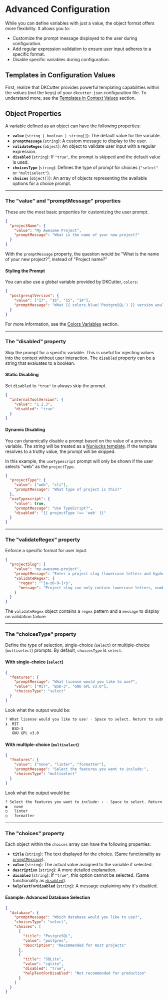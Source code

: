 # Advanced Configuration

While you can define variables with just a value, the object format offers more flexibility. It allows you to:

- Customize the prompt message displayed to the user during configuration.
- Add regular expression validation to ensure user input adheres to a specific format.
- Disable specific variables during configuration.

## Templates in Configuration Values

First, realize that DKCutter provides powerful templating capabilities within the _values_ (not the keys) of your `dkcutter.json` configuration file. To understand more, see the [Templates in Context Values](../advanced/templates-in-context.md) section.

## Object Properties

A variable defined as an object can have the following properties:

- **`value`** (`string | boolean | string[]`): The default value for the variable.
- **`promptMessage`** (`string`): A custom message to display to the user.
- **`validateRegex`** (`object`): An object to validate user input with a regular expression.
- **`disabled`** (`string`): If `"true"`, the prompt is skipped and the default value is used.
- **`choicesType`** (`string`): Defines the type of prompt for choices (`"select"` or `"multiselect"`).
- **`choices`** (`object[]`): An array of objects representing the available options for a choice prompt.

---

### The "value" and "promptMessage" properties

These are the most basic properties for customizing the user prompt.

```json title="dkcutter.json"
{
  "projectName": {
    "value": "My Awesome Project",
    "promptMessage": "What is the name of your new project?"
  }
}
```

With the `promptMessage` property, the question would be "What is the name of your new project?", instead of "Project name?"

#### Styling the Prompt

You can also use a global variable provided by DKCutter, `colors`:

```json title="dkcutter.json"
{
  "postgresqlVersion": {
    "value": ["17", "16", "15", "14"],
    "promptMessage": "What {{ colors.blue('PostgreSQL') }} version would you like to use?"
  }
}
```

For more information, see the [Colors Variables](../advanced/global-variables.md#colors-variable) section.

---

### The "disabled" property

Skip the prompt for a specific variable. This is useful for injecting values into the context without user interaction. The `disabled` property can be a string that evaluates to a boolean.

#### Static Disabling

Set `disabled` to `"true"` to always skip the prompt.

```json title="dkcutter.json"
{
  "internalToolVersion": {
    "value": "1.2.3",
    "disabled": "true"
  }
}
```

#### Dynamic Disabling

You can dynamically disable a prompt based on the value of a previous variable. The string will be treated as a [Nunjucks template](https://mozilla.github.io/nunjucks/templating.html). If the template resolves to a truthy value, the prompt will be skipped.

In this example, the `useTypescript` prompt will only be shown if the user selects "web" as the `projectType`.

```json title="dkcutter.json"
{
  "projectType": {
    "value": ["web", "cli"],
    "promptMessage": "What type of project is this?"
  },
  "useTypescript": {
    "value": true,
    "promptMessage": "Use TypeScript?",
    "disabled": "{{ projectType !== 'web' }}"
  }
}
```

---

### The "validateRegex" property

Enforce a specific format for user input.

```json title="dkcutter.json"
{
  "projectSlug": {
    "value": "my-awesome-project",
    "promptMessage": "Enter a project slug (lowercase letters and hyphens only):",
    "validateRegex": {
      "regex": "^[a-z0-9-]+$",
      "message": "Project slug can only contain lowercase letters, numbers, and hyphens."
    }
  }
}
```

The `validateRegex` object contains a `regex` pattern and a `message` to display on validation failure.

---

### The "choicesType" property

Define the type of selection, single-choice (`select`) or multiple-choice (`multiselect`) prompts. By default, `choicesType` is `select`.

#### With single-choice (`select`)

```json title="dkcutter.json"
{
  "features": {
    "promptMessage": "What license would you like to use?",
    "value": ["MIT", "BSD-3", "GNU GPL v3.0"],
    "choicesType": "select"
  }
}
```

Look what the output would be:

```bash
? What license would you like to use? - Space to select. Return to submit
❯  MIT
   BSD-3
   GNU GPL v3.0
```

#### With multiple-choice (`multiselect`)

```json title="dkcutter.json"
{
  "features": {
    "value": ["none", "linter", "formatter"],
    "promptMessage": "Select the features you want to include:",
    "choicesType": "multiselect"
  }
}
```

Look what the output would be:

```bash
? Select the features you want to include: › - Space to select. Return to submit
◉   none
◯   linter
◯   formatter
```

---

### The "choices" property

Each object within the `choices` array can have the following properties:

- **`title`** (`string`): The text displayed for the choice. (Same functionality as [`promptMessage`](#the-value-and-promptmessage-properties)).
- **`value`** (`string`): The actual value assigned to the variable if selected.
- **`description`** (`string`): A more detailed explanation.
- **`disabled`** (`string`): If `"true"`, this option cannot be selected. (Same functionality as [`disabled`](#the-disabled-property)).
- **`helpTextForDisabled`** (`string`): A message explaining why it's disabled.

#### Example: Advanced Database Selection

```json
{
  "database": {
    "promptMessage": "Which database would you like to use?",
    "choicesType": "select",
    "choices": [
      {
        "title": "PostgreSQL",
        "value": "postgres",
        "description": "Recommended for most projects"
      },
      {
        "title": "SQLite",
        "value": "sqlite",
        "disabled": "true",
        "helpTextForDisabled": "Not recommended for production"
      }
    ]
  }
}
```
